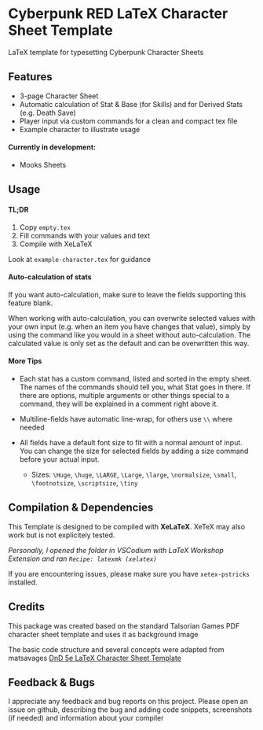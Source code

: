 # Cyberpunk RED LaTeX Character Sheet Template
LaTeX template for typesetting Cyberpunk Character Sheets

## Features
- 3-page Character Sheet
- Automatic calculation of Stat & Base (for Skills) and for Derived Stats (e.g. Death Save)
- Player input via custom commands for a clean and compact tex file
- Example character to illustrate usage

#### Currently in development:
- Mooks Sheets

## Usage
#### TL;DR
1. Copy ```empty.tex```
2. Fill commands with your values and text
3. Compile with XeLaTeX

Look at ```example-character.tex``` for guidance

#### Auto-calculation of stats
If you want auto-calculation, make sure to leave the fields supporting this feature blank.

When working with auto-calculation, you can overwrite selected values with your own input (e.g. when an item you have changes that value), simply by using the command like you would in a sheet without auto-calculation. The calculated value is only set as the default and can be overwritten this way.

#### More Tips
- Each stat has a custom command, listed and sorted in the empty sheet. The names of the commands should tell you, what Stat goes in there. If there are options, multiple arguments or other things special to a command, they will be explained in a comment right above it.

- Multiline-fields have automatic line-wrap, for others use ```\\``` where needed
- All fields have a default font size to fit with a normal amount of input. You can change the size for selected fields by adding a size command before your actual input.
    - Sizes: ```\Huge```, ```\huge```, ```\LARGE```, ```\Large```, ```\large```, ```\normalsize```, ```\small```, ```\footnotsize```, ```\scriptsize```, ```\tiny```

## Compilation & Dependencies
This Template is designed to be compiled with **XeLaTeX**. XeTeX may also work but is not explicitely tested.

*Personally, I opened the folder in VSCodium with LaTeX Workshop Extension and ran ```Recipe: latexmk (xelatex)```*

If you are encountering issues, please make sure you have ```xetex-pstricks``` installed.

## Credits
This package was created based on the standard Talsorian Games PDF character sheet template and uses it as background image

The basic code structure and several concepts were adapted from matsavages [DnD 5e LaTeX Character Sheet Template](https://github.com/matsavage/DND-5e-LaTeX-Character-Sheet-Template)

## Feedback & Bugs
I appreciate any feedback and bug reports on this project.
Please open an issue on github, describing the bug and adding code snippets, screenshots (if needed) and information about your compiler
